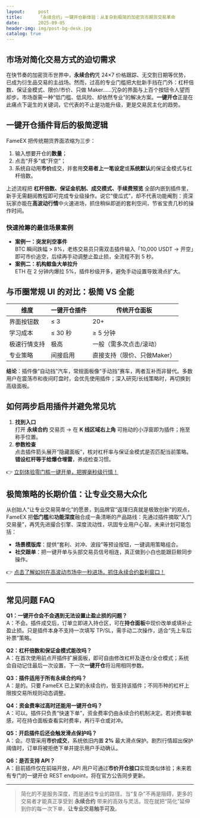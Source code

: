 ```yaml
---
layout:     post
title:      「永续合约」一键开仓新体验：从复杂到极简的加密货币期货交易革命
date:       2025-09-05
header-img: img/post-bg-desk.jpg
catalog: true
---
```


## 市场对简化交易方式的迫切需求

在快节奏的加密货币世界中，**永续合约**凭 24×7 价格跟踪、无交割日期等优势，已成为衍生品交易的主战场。然而，过高的专业门槛把大批新手挡在门外：杠杆倍数、保证金模式、限价/市价、只做 Maker……冗杂的界面与上百个按钮令人望而却步。市场亟需一种“低门槛、低风险、却依然专业”的解决方案。**一键开仓**正是在此痛点下诞生的关键词，它代表的不止是功能升级，更是交易民主化的趋势。

## 一键开仓插件背后的极简逻辑

FameEX 把传统期货界面浓缩为三步：  
1. 输入想要开仓的**数量**；  
2. 点击“开多”或“开空”；  
3. 系统自动用**市价**成交，并套用**交易者上一笔设定**或**系统默认**的保证金模式与杠杆倍数。

上述流程把 **杠杆倍数、保证金机制、成交模式、手续费预览** 全部内嵌到插件里，新手无需翻阅教程即可完成专业级操作。说它“傻瓜式”，却不代表功能阉割：资深玩家亦能在**高波动行情**中火速进场，抓住稍纵即逝的套利空间，节省宝贵几秒的操作时间。

### 快速抢筹的最佳场景案例
- **案例一：突发利空事件**  
  BTC 瞬间跌幅 > 8%，老练交易员只需双击插件输入「10,000 USDT → 开空」即可市价追空，后续再手动调整止盈止损，全流程不到 5 秒。
- **案例二：机构鲸鱼大单拉升**  
  ETH 在 2 分钟内爆拉 5%，插件秒级开多，避免手动设置导致滑点扩大。

## 与币圈常规 UI 的对比：极简 VS 全能

| 维度         | 一键开仓插件 | 传统开仓面板               |
| ---          | ---          | ---                        |
| 界面按钮数   | ≤ 3          | 20+                        |
| 学习成本     | ≤ 30 秒      | ≥ 5 分钟                   |
| 极速行情支持 | 极高         | 一般（需多次点击/滚动）    |
| 专业策略     | 间接启用     | 直接支持（限价、只做Maker） |

**结论**：插件像“自动挡”汽车，常规面板像“手动挡”赛车，两者互补而非替代。多数用户在震荡市和夜间盯盘时，会优先使用插件；深入研究/长线策略时，再切换到高级面板。

## 如何两步启用插件并避免常见坑

1. **找到入口**  
   打开 **永续合约** 交易页 → 在 **K 线区域右上角** 可拖动的小浮窗即为插件；拖至称手位置。
2. **参数检查**  
   点击插件箭头展开“隐藏面板”，核对杠杆率与保证金模式是否匹配当前策略。**错设杠杆等于给爆仓埋雷**，养成检查习惯。

👉 [立刻体验零门槛一键开单，把握毫秒级行情！](https://okxdog.com/)

## 极简策略的长期价值：让专业交易大众化

从创始人“让专业交易简单化”的愿景，到品牌官“返璞归真就是极致创新”的观点，FameEX 把**低门槛**和**功能深度**融合成一条清晰的产品路线：先通过插件摘取“入门交易量”，再凭先进撮合引擎、深度流动性，巩固专业用户心智。未来计划可能包括：
- **场景模版库**：提供“套利、对冲、波段”等预设按钮，一键调用策略组合。
- **社交跟单**：把一键开单与头部交易员信号相连，真正做到小白也能跟巨鲸同步操作。

👉 [点击了解如何在高波动市场中一秒进场，抓住永续合约盈利窗口！](https://okxdog.com/)

---

## 常见问题 FAQ

**Q1：一键开仓会不会遇到无法设置止盈止损的问题？**  
A：不会。插件成交后，订单立即进入持仓区，可在**持仓面板**中现价改单或填补止盈止损。只是插件本身不支持一次填写 TP/SL，需手动二次操作，适合“先上车后补票”策略。

**Q2：杠杆倍数和保证金模式能改吗？**  
A：在首次使用前点开插件扩展面板，即可自由修改杠杆及逐仓/全仓模式；系统会自动记住最后一次设置，下一次**一键开仓**将沿用相同参数。

**Q3：插件适用于所有永续合约吗？**  
A：是的。只要 FameEX 已上架的永续合约，皆支持该插件；不同币种的杠杆上限按交易所规则动态调整。

**Q4：资金费率过高时还能用一键开仓吗？**  
A：可以。插件只负责“快速下单”，资金费率仍由永续合约机制决定。若对费率敏感，可在持仓面板查看实时费率，再行平仓或对冲。

**Q5：开启插件后还会触发滑点保护吗？**  
A：会。尽管采用**市价成交**，系统依旧内置 **2%** 最大滑点保护。剧烈行情超出保护阈值时，订单将被拒绝下单并提示用户手动确认。

**Q6：是否支持 API？**  
A：目前插件仅在前端开放，API 用户可通过**市价开仓接口**实现类似体验；未来若有专门的一键开仓 REST endpoint，将在官方公告同步更新。

---

> 简化的不是服务深度，而是通往专业的路径。当“复杂”不再是阻碍，更多的交易者才能真正享受到 **永续合约** 带来的高效与灵活。现在就把“简化”延伸到你的每一次下单，**让专业交易触手可及**。